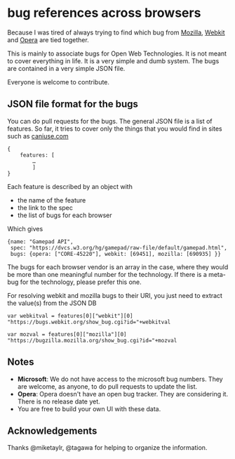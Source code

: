 # bug references across browsers

Because I was tired of always trying to find which bug from [Mozilla](https://bugzilla.mozilla.org/), [Webkit](https://bugs.webkit.org/) and [Opera](https://bugs.opera.com/) are tied together. 

This is mainly to associate bugs for Open Web Technologies. It is not meant to cover everything in life. It is a very simple and dumb system. The bugs are contained in a very simple JSON file.

Everyone is welcome to contribute.

## JSON file format for the bugs

You can do pull requests for the bugs. The general JSON file is a list of features. So far, it tries to cover only the things that you would find in sites such as [caniuse.com](http://caniuse.com/)

	{
		features: [
			…
			]
	}

Each feature is described by an object with

* the name of the feature
* the link to the spec
* the list of bugs for each browser

Which gives 

	{name: "Gamepad API", 
	 spec: "https://dvcs.w3.org/hg/gamepad/raw-file/default/gamepad.html", 
	 bugs: {opera: ["CORE-45220"], webkit: [69451], mozilla: [690935] }}


The bugs for each browser vendor is an array in the case, where they would be more than one meaningful number for the technology. If there is a meta-bug for the technology, please prefer this one.

For resolving webkit and mozilla bugs to their URI, you just need to extract the value(s) from the JSON DB

	var webkitval = features[0]["webkit"][0]
	"https://bugs.webkit.org/show_bug.cgi?id="+webkitval
	
	var mozval = features[0]["mozilla"][0]
	"https://bugzilla.mozilla.org/show_bug.cgi?id="+mozval

## Notes

* **Microsoft**: We do not have access to the microsoft bug numbers. They are welcome, as anyone, to do pull requests to update the list.
* **Opera**: Opera doesn't have an open bug tracker. They are considering it. There is no release date yet.
* You are free to build your own UI with these data.

## Acknowledgements

Thanks @miketaylr, @tagawa for helping to organize the information.